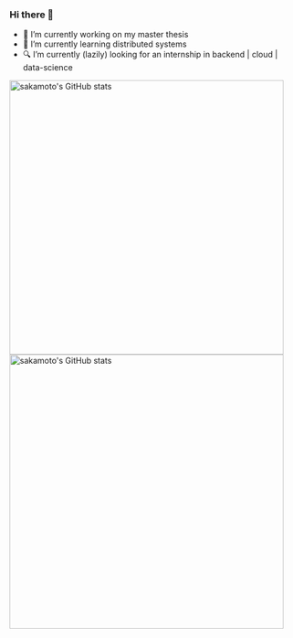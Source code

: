 ### Hi there 👋

<!--
**happen2me/happen2me** is a ✨ _special_ ✨ repository because its `README.md` (this file) appears on your GitHub profile.

Here are some ideas to get you started:

- 🔭 I’m currently working on ...
- 🌱 I’m currently learning ...
- 👯 I’m looking to collaborate on ...
- 🤔 I’m looking for help with ...
- 💬 Ask me about ...
- 📫 How to reach me: ...
- 😄 Pronouns: ...
- ⚡ Fun fact: ...
-->

- 🔭 I’m currently working on my master thesis
- 🌱 I’m currently learning distributed systems
- 🔍 I’m currently (lazily) looking for an internship in backend | cloud | data-science

<img width="480em" src="https://github-readme-stats.vercel.app/api?username=happen2me&show_icons=true&theme=transparent&count_private=true&hide_border=true" align = "left" alt="sakamoto's GitHub stats"/>
 
<img width="480em" src="https://streak-stats.demolab.com/?user=happen2me&theme=transparent&hide_border=true" align = "left" alt="sakamoto's GitHub stats"/>
